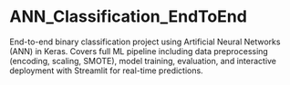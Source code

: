 # ANN_Classification_EndToEnd
End-to-end binary classification project using Artificial Neural Networks (ANN) in Keras. Covers full ML pipeline including data preprocessing (encoding, scaling, SMOTE), model training, evaluation, and interactive deployment with Streamlit for real-time predictions.
